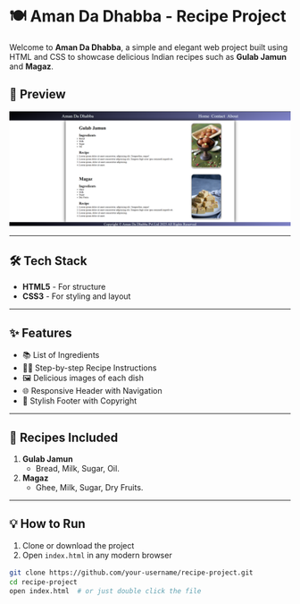 # 🍽️ Aman Da Dhabba - Recipe Project

Welcome to **Aman Da Dhabba**, a simple and elegant web project built using HTML and CSS to showcase delicious Indian recipes such as **Gulab Jamun** and **Magaz**.

## 📸 Preview

![Preview of Aman Da Dhabba Project](./assests/preview.png)

---

## 🛠️ Tech Stack

- **HTML5** - For structure
- **CSS3** - For styling and layout

---

## ✨ Features

- 📚 List of Ingredients
- 🧑‍🍳 Step-by-step Recipe Instructions
- 🖼️ Delicious images of each dish
- 🌐 Responsive Header with Navigation
- 📜 Stylish Footer with Copyright

---

## 🧾 Recipes Included

1. **Gulab Jamun**
   - Bread, Milk, Sugar, Oil.
2. **Magaz**
   - Ghee, Milk, Sugar, Dry Fruits.

---

## 💡 How to Run

1. Clone or download the project
2. Open `index.html` in any modern browser

```bash
git clone https://github.com/your-username/recipe-project.git
cd recipe-project
open index.html  # or just double click the file
